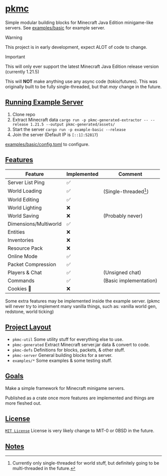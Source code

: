 # [pkmc](https://github.com/Vulae/pkmc)

Simple modular building blocks for Minecraft Java Edition minigame-like servers.
See [examples/basic](./examples/basic) for example server.

> [!WARNING]
> This project is in early development, expect ALOT of code to change.

> [!IMPORTANT]
> This will only ever support the latest Minecraft Java Edition release version (currently 1.21.5)

This will **NOT** make anything use any async code (tokio/futures).
This was originally built to be fully single-threaded, but that _may_ change in the future.

## [Running Example Server](#running-example-server)

1. Clone repo
2. Extract Minecraft data `cargo run -p pkmc-generated-extractor -- --release 1.21.5 --output pkmc-generated/assets/`
3. Start the server `cargo run -p example-basic --release`
4. Join the server (Default IP is `[::1]:52817`)

[examples/basic/config.toml](./examples/basic/config.toml) to configure.

## [Features](#features)

| Feature               | Implemented | Comment                                    |
| --------------------- | ----------- | ------------------------------------------ |
| Server List Ping      | ✅          |                                            |
| World Loading         | ✅          | (Single-threaded[^threaded-chunk-loading]) |
| World Editing         | ✅          |                                            |
| World Lighting        | ❌          |                                            |
| World Saving          | ❌          | (Probably never)                           |
| Dimensions/Multiworld | ✅          |                                            |
| Entities              | ❌          |                                            |
| Inventories           | ❌          |                                            |
| Resource Pack         | ❌          |                                            |
| Online Mode           | ✅          |                                            |
| Packet Compression    | ✅          |                                            |
| Players & Chat        | ✅          | (Unsigned chat)                            |
| Commands              | ✅          | (Basic implementation)                     |
| Cookies 🍪            | ❌          |                                            |

Some extra features may be implemented inside the example server.
(pkmc will never try to implement many vanilla things, such as: vanilla world gen, redstone, world ticking)

## [Project Layout](#project-layout)

- `pkmc-util` Some utility stuff for everything else to use.
- `pkmc-generated` Extract Minecraft server.jar data & convert to code.
- `pkmc-defs` Definitions for blocks, packets, & other stuff.
- `pkmc-server` General building blocks for a server.
- `examples/*` Some examples & some testing stuff.

## [Goals](#goals)

Make a simple framework for Minecraft minigame servers.

Published as a crate once more features are implemented and things are more fleshed out.

## [License](#license)

[`MIT License`](./LICENSE)
License is very likely change to MIT-0 or 0BSD in the future.

## [Notes](#notes)

[^threaded-chunk-loading]: Currently only single-threaded for world stuff, but definitely going to be multi-threaded in the future.
